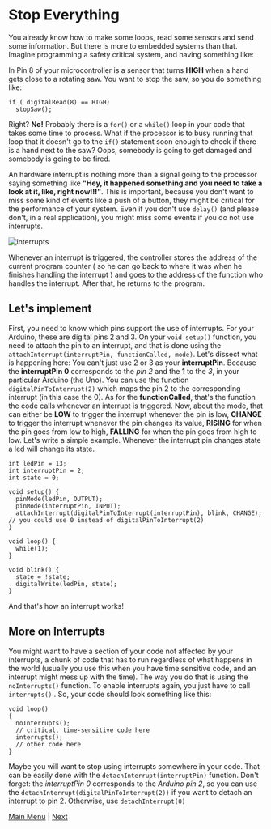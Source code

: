 # Stop Everything

You already know how to make some loops, read some sensors and send some information. But there is more to embedded systems than that. Imagine programming a safety critical system, and having something like: 

In Pin 8 of your microcontroller is a sensor that turns **HIGH** when a hand gets close to a rotating saw. You want to stop the saw, so you do something like:
```Arduino
if ( digitalRead(8) == HIGH)
  stopSaw();
``` 
Right? **No!** Probably there is a `for()` or a `while()` loop in your code that takes some time to process. What if the processor is to busy running that loop that it doesn't go to the `if()` statement soon enough to check if there is a hand next to the saw? Oops, somebody is going to get damaged and somebody is going to be fired.

An hardware interrupt is nothing more than a signal going to the processor saying something like **"Hey, it happened something and you need to take a look at it, like, right now!!!"**. This is important, because you don't want to miss some kind of events like a push of a button, they might be critical for the performance of your system. Even if you don't use `delay()` (and please don't, in a real application), you might miss some events if you do not use interrupts.

![interrupts](https://github.com/nuieee/workshop_ESP8266/blob/aveiro/content/images/esp8266-interrupts.png)<br>

Whenever an interrupt is triggered, the controller stores the address of the current program counter ( so he can go back to where it was when he finishes handling  the interrupt ) and goes to the address of the function who handles the interrupt. After that, he returns to the program.
## Let's implement

First, you need to know which pins support the use of interrupts. For your Arduino, these are digital pins 2 and 3. On your `void setup()` function, you need to attach the pin to an interrupt, and that is done using the `attachInterrupt(interruptPin, functionCalled, mode)`. Let's dissect what is happening here:
You can't just use 2 or 3 as your **interruptPin**. Because the **interruptPin 0**  corresponds to the _pin 2_ and the **1** to the _3_, in your particular Arduino (the Uno). You can use the function `digitalPinToInterrupt(2)` which maps the pin 2 to the corresponding interrupt (in this case the 0).
As for the **functionCalled**, that's the function the code calls whenever an interrupt is triggered. Now, about the mode, that can either be **LOW** to trigger the interrupt whenever the pin is low, **CHANGE** to trigger the interrupt whenever the pin changes its value, **RISING** for when the pin goes from low to high, **FALLING** for when the pin goes from high to low.
Let's write a simple example. Whenever the interrupt pin changes state a led will change its state. 

```Arduino
int ledPin = 13;
int interruptPin = 2;
int state = 0;

void setup() {
  pinMode(ledPin, OUTPUT);
  pinMode(interruptPin, INPUT);
  attachInterrupt(digitalPinToInterrupt(interruptPin), blink, CHANGE); // you could use 0 instead of digitalPinToInterrupt(2)
}

void loop() {
  while(1);
}

void blink() {
  state = !state;
  digitalWrite(ledPin, state);
}

```
And that's how an interrupt works! 
## More on Interrupts
You might want to have a section of your code not affected by your interrupts, a chunk of code that has to run regardless of what happens in the world (usually you use this when you have time sensitive code, and an interrupt might mess up with the time). The way you do that is using the `noInterrupts()` function. To enable interrupts again, you just have to call `interrupts()` . So, your code should look something like this:
```Arduino
void loop()
{
  noInterrupts();
  // critical, time-sensitive code here
  interrupts();
  // other code here
}
```
Maybe you will want to stop using interrupts somewhere in your code. That can be easily done with the `detachInterrupt(interruptPin)` function. Don't forget: the _interruptPin 0_ corresponds to the _Arduino pin 2_, so you can use the `detachInterrupt(digitalPinToInterrupt(2))` if you want to detach an interrupt to pin 2. Otherwise, use `detachInterrupt(0)`

[Main Menu](../README.md) | [Next](./interrupts.md)

